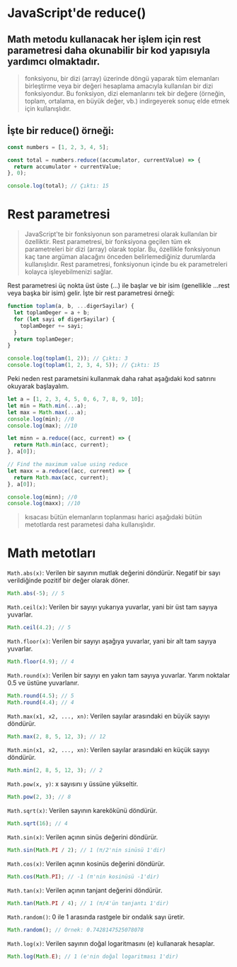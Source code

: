 # JavaScript'de reduce()

## Math metodu kullanacak her işlem için rest parametresi daha okunabilir bir kod yapısıyla yardımcı olmaktadır.

> fonksiyonu, bir dizi (array) üzerinde döngü yaparak tüm elemanları birleştirme veya bir değeri hesaplama amacıyla kullanılan bir dizi fonksiyondur. Bu fonksiyon, dizi elemanlarını tek bir değere (örneğin, toplam, ortalama, en büyük değer, vb.) indirgeyerek sonuç elde etmek için kullanışlıdır.

## İşte bir reduce() örneği:

```javascript
const numbers = [1, 2, 3, 4, 5];

const total = numbers.reduce((accumulator, currentValue) => {
  return accumulator + currentValue;
}, 0);

console.log(total); // Çıktı: 15
```

# Rest parametresi

> JavaScript'te bir fonksiyonun son parametresi olarak kullanılan bir özelliktir. Rest parametresi, bir fonksiyona geçilen tüm ek parametreleri bir dizi (array) olarak toplar. Bu, özellikle fonksiyonun kaç tane argüman alacağını önceden belirlemediğiniz durumlarda kullanışlıdır. Rest parametresi, fonksiyonun içinde bu ek parametreleri kolayca işleyebilmenizi sağlar.

Rest parametresi üç nokta üst üste (...) ile başlar ve bir isim (genellikle ...rest veya başka bir isim) gelir. İşte bir rest parametresi örneği:

```javascript
function toplam(a, b, ...digerSayilar) {
  let toplamDeger = a + b;
  for (let sayi of digerSayilar) {
    toplamDeger += sayi;
  }
  return toplamDeger;
}

console.log(toplam(1, 2)); // Çıktı: 3
console.log(toplam(1, 2, 3, 4, 5)); // Çıktı: 15
```

Peki neden rest parametsini kullanmak daha rahat aşağıdaki kod satırını okuyarak başlayalım.

```javascript
let a = [1, 2, 3, 4, 5, 0, 6, 7, 8, 9, 10];
let min = Math.min(...a);
let max = Math.max(...a);
console.log(min); //0
console.log(max); //10

let minn = a.reduce((acc, current) => {
  return Math.min(acc, current);
}, a[0]);

// Find the maximum value using reduce
let maxx = a.reduce((acc, current) => {
  return Math.max(acc, current);
}, a[0]);

console.log(minn); //0
console.log(maxx); //10
```

> kısacası bütün elemanların toplanması harici aşağıdaki bütün metotlarda rest parametesi daha kullanışlıdır.

# Math metotları

`Math.abs(x)`: Verilen bir sayının mutlak değerini döndürür. Negatif bir sayı verildiğinde pozitif bir değer olarak döner.

```javascript
Math.abs(-5); // 5
```

`Math.ceil(x)`: Verilen bir sayıyı yukarıya yuvarlar, yani bir üst tam sayıya yuvarlar.

```javascript
Math.ceil(4.2); // 5
```

`Math.floor(x)`: Verilen bir sayıyı aşağıya yuvarlar, yani bir alt tam sayıya yuvarlar.

```javascript
Math.floor(4.9); // 4
```

`Math.round(x)`: Verilen bir sayıyı en yakın tam sayıya yuvarlar. Yarım noktalar 0.5 ve üstüne yuvarlanır.

```javascript
Math.round(4.5); // 5
Math.round(4.4); // 4
```

`Math.max(x1, x2, ..., xn)`: Verilen sayılar arasındaki en büyük sayıyı döndürür.

```javascript
Math.max(2, 8, 5, 12, 3); // 12
```

`Math.min(x1, x2, ..., xn)`: Verilen sayılar arasındaki en küçük sayıyı döndürür.

```javascript
Math.min(2, 8, 5, 12, 3); // 2
```

`Math.pow(x, y)`: x sayısını y üssüne yükseltir.

```javascript
Math.pow(2, 3); // 8
```

`Math.sqrt(x)`: Verilen sayının karekökünü döndürür.

```javascript
Math.sqrt(16); // 4
```

`Math.sin(x)`: Verilen açının sinüs değerini döndürür.

```javascript
Math.sin(Math.PI / 2); // 1 (π/2'nin sinüsü 1'dir)
```

`Math.cos(x)`: Verilen açının kosinüs değerini döndürür.

```javascript
Math.cos(Math.PI); // -1 (π'nin kosinüsü -1'dir)
```

`Math.tan(x)`: Verilen açının tanjant değerini döndürür.

```javascript
Math.tan(Math.PI / 4); // 1 (π/4'ün tanjantı 1'dir)
```

`Math.random()`: 0 ile 1 arasında rastgele bir ondalık sayı üretir.

```javascript
Math.random(); // Örnek: 0.7428147525078078
```

`Math.log(x)`: Verilen sayının doğal logaritmasını (e) kullanarak hesaplar.

```javascript
Math.log(Math.E); // 1 (e'nin doğal logaritması 1'dir)
```
